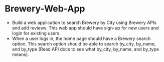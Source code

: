 # Brewery-Web-App
* Build a web application to search Brewery by City using Brewery APIs
   and add reviews. This web app should have sign-up for new users and login for existing users.
* When a user logs in, the home page should have a Brewery search option. This
  search option should be able to search by_city, by_name, and by_type (Read
  API docs to see what by_city, by_name, and by_type means).
